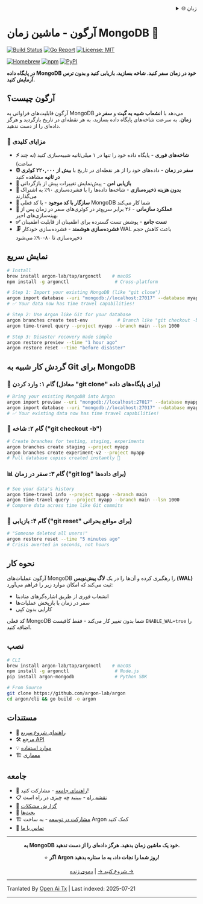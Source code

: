 <div align="right">
  <details>
    <summary >🌐 زبان</summary>
    <div>
      <div align="center">
        <a href="https://openaitx.github.io/view.html?user=argon-lab&project=argon&lang=en">انگلیسی</a>
        | <a href="https://openaitx.github.io/view.html?user=argon-lab&project=argon&lang=zh-CN">简体中文</a>
        | <a href="https://openaitx.github.io/view.html?user=argon-lab&project=argon&lang=zh-TW">繁體中文</a>
        | <a href="https://openaitx.github.io/view.html?user=argon-lab&project=argon&lang=ja">日本語</a>
        | <a href="https://openaitx.github.io/view.html?user=argon-lab&project=argon&lang=ko">한국어</a>
        | <a href="https://openaitx.github.io/view.html?user=argon-lab&project=argon&lang=hi">हिन्दी</a>
        | <a href="https://openaitx.github.io/view.html?user=argon-lab&project=argon&lang=th">ไทย</a>
        | <a href="https://openaitx.github.io/view.html?user=argon-lab&project=argon&lang=fr">Français</a>
        | <a href="https://openaitx.github.io/view.html?user=argon-lab&project=argon&lang=de">Deutsch</a>
        | <a href="https://openaitx.github.io/view.html?user=argon-lab&project=argon&lang=es">Español</a>
        | <a href="https://openaitx.github.io/view.html?user=argon-lab&project=argon&lang=it">Italiano</a>
        | <a href="https://openaitx.github.io/view.html?user=argon-lab&project=argon&lang=ru">Русский</a>
        | <a href="https://openaitx.github.io/view.html?user=argon-lab&project=argon&lang=pt">Português</a>
        | <a href="https://openaitx.github.io/view.html?user=argon-lab&project=argon&lang=nl">Nederlands</a>
        | <a href="https://openaitx.github.io/view.html?user=argon-lab&project=argon&lang=pl">Polski</a>
        | <a href="https://openaitx.github.io/view.html?user=argon-lab&project=argon&lang=ar">العربية</a>
        | <a href="https://openaitx.github.io/view.html?user=argon-lab&project=argon&lang=fa">فارسی</a>
        | <a href="https://openaitx.github.io/view.html?user=argon-lab&project=argon&lang=tr">Türkçe</a>
        | <a href="https://openaitx.github.io/view.html?user=argon-lab&project=argon&lang=vi">Tiếng Việt</a>
        | <a href="https://openaitx.github.io/view.html?user=argon-lab&project=argon&lang=id">Bahasa Indonesia</a>
      </div>
    </div>
  </details>
</div>

# آرگون - ماشین زمان MongoDB 🚀

[![Build Status](https://github.com/argon-lab/argon/actions/workflows/ci.yml/badge.svg)](https://github.com/argon-lab/argon/actions/workflows/ci.yml)
[![Go Report](https://goreportcard.com/badge/github.com/argon-lab/argon)](https://goreportcard.com/report/github.com/argon-lab/argon)
[![License: MIT](https://img.shields.io/badge/License-MIT-yellow.svg)](https://opensource.org/licenses/MIT)

[![Homebrew](https://img.shields.io/badge/Homebrew-argonctl-orange?logo=homebrew)](https://github.com/argon-lab/homebrew-tap)
[![npm](https://img.shields.io/npm/v/argonctl?logo=npm&label=npm)](https://www.npmjs.com/package/argonctl)
[![PyPI](https://img.shields.io/pypi/v/argon-mongodb?logo=pypi&label=PyPI)](https://pypi.org/project/argon-mongodb/)

**در پایگاه داده MongoDB خود در زمان سفر کنید. شاخه بسازید، بازیابی کنید و بدون ترس آزمایش کنید.**

## آرگون چیست؟

آرگون قابلیت‌های فراوانی به MongoDB می‌دهد با **انشعاب شبیه به گیت** و **سفر در زمان**. به سرعت شاخه‌های پایگاه داده بسازید، به هر نقطه‌ای در تاریخ بازگردید و هرگز داده‌ای را از دست ندهید.

### 🎯 مزایای کلیدی

- **⚡ شاخه‌های فوری** - پایگاه داده خود را تنها در ۱ میلی‌ثانیه شبیه‌سازی کنید (نه چند ساعت)
- **⏰ سفر در زمان** - داده‌های خود را از هر نقطه‌ای در تاریخ با **بیش از ۲۲۰,۰۰۰ کوئری در ثانیه** مشاهده کنید
- **🔄 بازیابی امن** - پیش‌نمایش تغییرات پیش از بازگردانی
- **💾 بدون هزینه ذخیره‌سازی** - شاخه‌ها داده‌ها را با فشرده‌سازی ۹۰٪ به اشتراک می‌گذارند
- **🔌 سازگار با کد موجود** - با کد فعلی MongoDB شما کار می‌کند
- **🚀 عملکرد سازمانی** - ۲۶ برابر سریع‌تر در کوئری‌های سفر در زمان پس از بهینه‌سازی‌های اخیر
- **✅ تست جامع** - پوشش تست گسترده برای اطمینان از قابلیت اطمینان
- **🗜️ فشرده‌سازی هوشمند** - فشرده‌سازی خودکار WAL باعث کاهش حجم ذخیره‌سازی تا ۸۰-۹۰٪ می‌شود

## نمایش سریع

```bash
# Install
brew install argon-lab/tap/argonctl    # macOS
npm install -g argonctl                 # Cross-platform

# Step 1: Import your existing MongoDB (like "git clone")
argon import database --uri "mongodb://localhost:27017" --database myapp --project myapp
# ✅ Your data now has time travel capabilities!

# Step 2: Use Argon like Git for your database
argon branches create test-env           # Branch like "git checkout -b"
argon time-travel query --project myapp --branch main --lsn 1000

# Step 3: Disaster recovery made simple
argon restore preview --time "1 hour ago"
argon restore reset --time "before disaster"
```
## گردش کار شبیه به Git برای MongoDB

### 🔄 **گام ۱: وارد کردن (معادل "git clone" برای پایگاه‌های داده)**

```bash
# Bring your existing MongoDB into Argon
argon import preview --uri "mongodb://localhost:27017" --database myapp
argon import database --uri "mongodb://localhost:27017" --database myapp --project myapp
# ✅ Your existing data now has time travel capabilities!
```
### 🧪 **گام ۲: شاخه ("git checkout -b")**

```bash
# Create branches for testing, staging, experiments
argon branches create staging --project myapp
argon branches create experiment-v2 --project myapp
# Full database copies created instantly 🚀
```
### 📊 **گام ۳: سفر در زمان ("git log" برای داده‌ها)**

```bash
# See your data's history
argon time-travel info --project myapp --branch main
argon time-travel query --project myapp --branch main --lsn 1000
# Compare data across time like Git commits
```
### 🚨 **گام ۴: بازیابی ("git reset" برای مواقع بحرانی)**

```bash
# "Someone deleted all users!"
argon restore reset --time "5 minutes ago"
# Crisis averted in seconds, not hours
```
## نحوه کار

آرگون عملیات‌های MongoDB را رهگیری کرده و آن‌ها را در یک **لاگ پیش‌نویس (WAL)** ثبت می‌کند که امکان موارد زیر را فراهم می‌آورد:
- انشعاب فوری از طریق اشاره‌گرهای متادیتا
- سفر در زمان با بازپخش عملیات‌ها
- کارایی بدون کپی

کد فعلی MongoDB شما بدون تغییر کار می‌کند - فقط کافیست `ENABLE_WAL=true` را اضافه کنید.

## نصب


```bash
# CLI
brew install argon-lab/tap/argonctl    # macOS
npm install -g argonctl                 # Node.js
pip install argon-mongodb               # Python SDK

# From Source
git clone https://github.com/argon-lab/argon
cd argon/cli && go build -o argon
```
## مستندات

- 📖 [راهنمای شروع سریع](https://raw.githubusercontent.com/argon-lab/argon/master/./docs/QUICK_START.md)
- 🛠️ [مرجع API](https://raw.githubusercontent.com/argon-lab/argon/master/./docs/API_REFERENCE.md)
- 💡 [موارد استفاده](https://raw.githubusercontent.com/argon-lab/argon/master/./docs/USE_CASES.md)
- 🏗️ [معماری](https://raw.githubusercontent.com/argon-lab/argon/master/./docs/ARCHITECTURE.md)

## جامعه

- 🤝 [راهنمای جامعه](https://raw.githubusercontent.com/argon-lab/argon/master/./COMMUNITY.md) - مشارکت کنید!
- 📋 [نقشه راه](https://raw.githubusercontent.com/argon-lab/argon/master/./ROADMAP.md) - ببینید چه چیزی در راه است
- 🐛 [گزارش مشکلات](https://github.com/argon-lab/argon/issues)
- 💬 [بحث‌ها](https://github.com/argon-lab/argon/discussions)
- 🏗️ [مشارکت در توسعه](https://raw.githubusercontent.com/argon-lab/argon/master/./CONTRIBUTING.md) - به ساخت Argon کمک کنید
- 📧 [تماس با ما](https://www.argonlabs.tech)

---

<div align="center">

**به MongoDB خود یک ماشین زمان بدهید. هرگز داده‌ای را از دست ندهید.**

⭐ **اگر Argon روز شما را نجات داد، به ما ستاره بدهید!**

[شروع کنید →](https://raw.githubusercontent.com/argon-lab/argon/master/docs/QUICK_START.md) | [دموی زنده →](https://console.argonlabs.tech)

</div>


---

Tranlated By [Open Ai Tx](https://github.com/OpenAiTx/OpenAiTx) | Last indexed: 2025-07-21

---